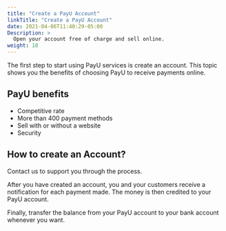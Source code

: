 ```yaml
---
title: "Create a PayU Account"
linkTitle: "Create a PayU Account"
date: 2021-04-06T11:40:29-05:00
Description: >
  Open your account free of charge and sell online.
weight: 10
---
```

The first step to start using PayU services is create an account. This topic shows you the benefits of choosing PayU to receive payments online.

## PayU benefits
* Competitive rate
* More than 400 payment methods
* Sell with or without a website
* Security

## How to create an Account?
Contact us to support you through the process.

After you have created an account, you and your customers receive a notification for each payment made. The money is then credited to your PayU account.

Finally, transfer the balance from your PayU account to your bank account whenever you want.
